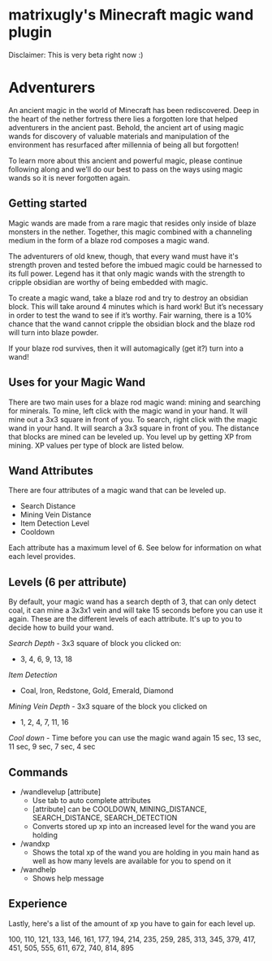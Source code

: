 # matrixugly's Minecraft magic wand plugin

Disclaimer: This is very beta right now :)

# Adventurers 

An ancient magic in the world of Minecraft has been rediscovered. Deep in the heart of the nether fortress there lies a forgotten lore that helped adventurers in the ancient past. Behold, the ancient art of using magic wands for discovery of valuable materials and manipulation of the environment has resurfaced after millennia of being all but forgotten!

To learn more about this ancient and powerful magic, please continue following along and we’ll do our best to pass on the ways using magic wands so it is never forgotten again.

## Getting started 

Magic wands are made from a rare magic that resides only inside of blaze monsters in the nether. Together, this magic combined with a channeling medium in the form of a blaze rod composes a magic wand.

The adventurers of old knew, though, that every wand must have it's strength proven and tested before the imbued magic could be harnessed to its full power. Legend has it that only magic wands with the strength to cripple obsidian are worthy of being embedded with magic.

To create a magic wand, take a blaze rod and try to destroy an obsidian block. This will take around 4 minutes which is hard work! But it’s necessary in order to test the wand to see if it’s worthy. Fair warning, there is a 10% chance that the wand cannot cripple the obsidian block and the blaze rod will turn into blaze powder.

If your blaze rod survives, then it will automagically (get it?) turn into a wand!

## Uses for your Magic Wand

There are two main uses for a blaze rod magic wand: mining and searching for minerals.
To mine, left click with the magic wand in your hand. It will mine out a 3x3 square in front of you.
To search, right click with the magic wand in your hand. It will search a 3x3 square in front of you.
The distance that blocks are mined can be leveled up.
You level up by getting XP from mining. XP values per type of block are listed below.

## Wand Attributes

There are four attributes of a magic wand that can be leveled up. 

- Search Distance
- Mining Vein Distance
- Item Detection Level
- Cooldown

Each attribute has a maximum level of 6. See below for information on what each level provides.

## Levels (6 per attribute)

By default, your magic wand has a search depth of 3, that can only detect coal, it can mine a 3x3x1 vein and will take 15 seconds before you can use it again. These are the different levels of each attribute. It's up to you to decide how to build your wand.

*Search Depth* - 3x3 square of block you clicked on:
- 3, 4, 6, 9, 13, 18

*Item Detection*
- Coal, Iron, Redstone, Gold, Emerald, Diamond

*Mining Vein Depth* - 3x3 square of the block you clicked on 
- 1, 2, 4, 7, 11, 16 

*Cool down* - Time before you can use the magic wand again
15 sec, 13 sec, 11 sec, 9 sec, 7 sec,  4 sec



## Commands
- /wandlevelup [attribute]
  - Use tab to auto complete attributes
  - [attribute] can be COOLDOWN, MINING_DISTANCE, SEARCH_DISTANCE, SEARCH_DETECTION
  - Converts stored up xp into an increased level for the wand you are holding
- /wandxp
  - Shows the total xp of the wand you are holding in you main hand as well as how many levels are available for you to spend on it
- /wandhelp
  - Shows help message


## Experience
Lastly, here's a list of the amount of xp you have to gain for each level up.

100, 110, 121, 133, 146, 161, 177, 194, 214, 235, 259, 285, 313, 345, 379, 417,
			451, 505, 555, 611, 672, 740, 814, 895
